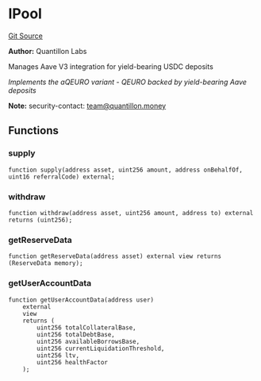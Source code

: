 # IPool
[Git Source](https://github.com/Quantillon-Labs/smart-contracts/quantillon-protocol/blob/2c8dfc96fee94b0bbd0e4d44c6caa70cba7e0d51/src/core/vaults/AaveVault.sol)

**Author:**
Quantillon Labs

Manages Aave V3 integration for yield-bearing USDC deposits

*Implements the aQEURO variant - QEURO backed by yield-bearing Aave deposits*

**Note:**
security-contact: team@quantillon.money


## Functions
### supply


```solidity
function supply(address asset, uint256 amount, address onBehalfOf, uint16 referralCode) external;
```

### withdraw


```solidity
function withdraw(address asset, uint256 amount, address to) external returns (uint256);
```

### getReserveData


```solidity
function getReserveData(address asset) external view returns (ReserveData memory);
```

### getUserAccountData


```solidity
function getUserAccountData(address user)
    external
    view
    returns (
        uint256 totalCollateralBase,
        uint256 totalDebtBase,
        uint256 availableBorrowsBase,
        uint256 currentLiquidationThreshold,
        uint256 ltv,
        uint256 healthFactor
    );
```

